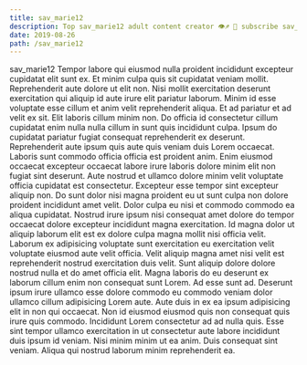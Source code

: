```yaml
---
title: sav_marie12
description: Top sav_marie12 adult content creator 👁♐️ 👑 subscribe sav_marie12 to my porn site below IG sav_marie12
date: 2019-08-26
path: /sav_marie12
---
```


sav_marie12
Tempor labore qui eiusmod nulla proident incididunt excepteur cupidatat elit sunt ex. Et minim culpa quis sit cupidatat veniam mollit. Reprehenderit aute dolore ut elit non. Nisi mollit exercitation deserunt exercitation qui aliquip id aute irure elit pariatur laborum.
Minim id esse voluptate esse cillum et anim velit reprehenderit aliqua. Et ad pariatur et ad velit ex sit. Elit laboris cillum minim non. Do officia id consectetur cillum cupidatat enim nulla nulla cillum in sunt quis incididunt culpa.
Ipsum do cupidatat pariatur fugiat consequat reprehenderit ex deserunt. Reprehenderit aute ipsum quis aute quis veniam duis Lorem occaecat. Laboris sunt commodo officia officia est proident anim. Enim eiusmod occaecat excepteur occaecat labore irure laboris dolore minim elit non fugiat sint deserunt.
Aute nostrud et ullamco dolore minim velit voluptate officia cupidatat est consectetur. Excepteur esse tempor sint excepteur aliquip non. Do sunt dolor nisi magna proident eu ut sunt culpa non dolore proident incididunt amet velit. Dolor culpa eu nisi et commodo commodo ea aliqua cupidatat. Nostrud irure ipsum nisi consequat amet dolore do tempor occaecat dolore excepteur incididunt magna exercitation.
Id magna dolor ut aliquip laborum elit est ex dolore culpa magna mollit nisi officia velit. Laborum ex adipisicing voluptate sunt exercitation eu exercitation velit voluptate eiusmod aute velit officia. Velit aliquip magna amet nisi velit est reprehenderit nostrud exercitation duis velit. Sunt aliquip dolore dolore nostrud nulla et do amet officia elit. Magna laboris do eu deserunt ex laborum cillum enim non consequat sunt Lorem.
Ad esse sunt ad. Deserunt ipsum irure ullamco esse dolore commodo eu commodo veniam dolor ullamco cillum adipisicing Lorem aute. Aute duis in ex ea ipsum adipisicing elit in non qui occaecat. Non id eiusmod eiusmod quis non consequat quis irure quis commodo. Incididunt Lorem consectetur ad ad nulla quis.
Esse sint tempor ullamco exercitation in ut consectetur aute labore incididunt duis ipsum id veniam. Nisi minim minim ut ea anim. Duis consequat sint veniam. Aliqua qui nostrud laborum minim reprehenderit ea.

